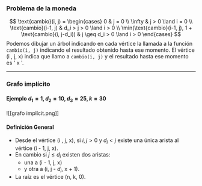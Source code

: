 ### Problema de la moneda
$$
\text{cambio}(i, j) =
\begin{cases}
0 & j = 0 \\
\infty & j > 0 \land i = 0 \\
\text{cambio}(i-1, j) & d_i > j > 0 \land i > 0 \\
\min(\text{cambio}(i-1, j), 1 + \text{cambio}(i, j-d_i)) & j \geq d_i > 0 \land i > 0
\end{cases}
$$
Podemos dibujar un árbol indicando en cada vértice la llamada a la función `cambio(i, j)` indicando el resultado obtenido hasta ese momento. El vértice (i , j, x) indica que llamo a `cambio(i, j)` y el resultado hasta ese momento es ' x '.

---
### Grafo implícito 
#### Ejemplo $d_1 = 1, d_2 = 10, d_3 = 25, k = 30$
![[grafo implícit.png]]
#### Definición General
- Desde el vértice (i , j, x), si $i, j > 0$ y $d_i < j$ existe una única arista al vértice (i - 1, j, x).
- En cambio si $j ≤ d_i$ existen dos aristas:
	- una a (i - 1, j, x)
	- y otra a (i, j - $d_i$, x + 1).
- La raíz es el vértice (n, k, 0).